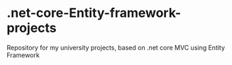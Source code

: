 # .net-core-Entity-framework-projects
Repository for my university projects, based on .net core MVC using Entity Framework
